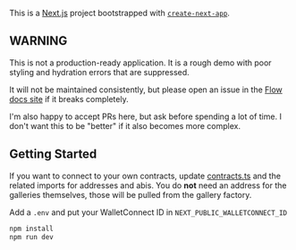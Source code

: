 This is a [Next.js](https://nextjs.org) project bootstrapped with [`create-next-app`](https://nextjs.org/docs/app/api-reference/cli/create-next-app).

## WARNING

This is not a production-ready application.  It is a rough demo with poor styling and hydration errors that are suppressed.

It will not be maintained consistently, but please open an issue in the [Flow docs site](https://github.com/onflow/docs/issues) if it breaks completely.

I'm also happy to accept PRs here, but ask before spending a lot of time.  I don't want this to be "better" if it also becomes more complex.

## Getting Started

If you want to connect to your own contracts, update [contracts.ts](app/contracts/contracts.ts) and the related imports for addresses and abis.  You do **not** need an address for the galleries themselves, those will be pulled from the gallery factory.

Add a `.env` and put your WalletConnect ID in `NEXT_PUBLIC_WALLETCONNECT_ID`

```bash
npm install
npm run dev
```
